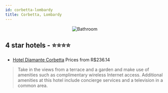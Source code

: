 ```yaml
---
id: corbetta-lombardy
title: Corbetta, Lombardy
---
```


<center><img src="https://i.travelapi.com/hotels/5000000/4170000/4161500/4161474/0cee147f_z.jpg" alt="Bathroom" /></center>


##  4 star hotels - ⭐️⭐️⭐️⭐️

-    [Hotel Diamante Corbetta](https://us.hurb.com/hotels/corbetta/hotel-diamante-corbetta-JNP-JP401495?cmp=18055) Prices from R$236.14
   > Take in the views from a terrace and a garden and make use of amenities such as complimentary wireless Internet access. Additional amenities at this hotel include concierge services and a television in a common area.
